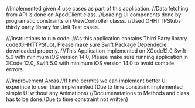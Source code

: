 
//Implemented given 4 use cases as part of this application.
//Data fetching from API is done on ApodClient class.
//Loading UI components done by programatic constraints on ViewController classs.
//Used OHHTTPStubs thirdy party library for Unit Test cases.


///Instructions to run code.
//As this application contains Third Party library code(OHHTTPStub), Please make sure Swift Package Dependecie downloaded properly.
///This Application implemented on XCode12.0,Swift 5.0 with minimum iOS version 14.0, Please make sure running application in XCode 12.0, Swift 5.0 with minimum iOS version 14.0 to avoid compile errrors.

///Improvement Areas
//If time permits we can implement better UI experince to user than implemented.(Due to time constraint implemented simple UI without any Animations)
//Documenatations to Methods and class has to be done.(Due to time constraint not written)


